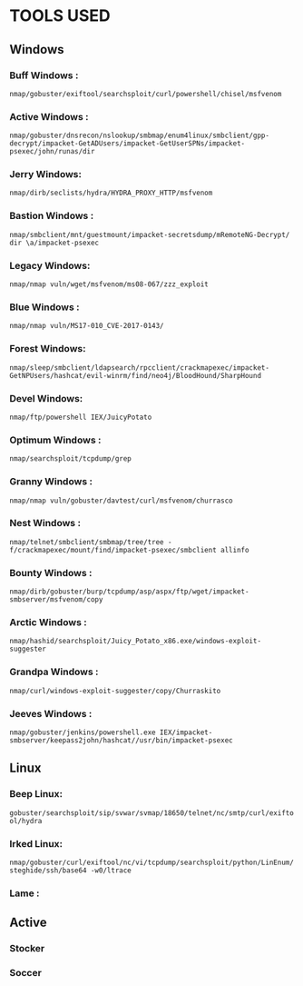 # TOOLS USED

## Windows 

### Buff Windows :

``nmap/gobuster/exiftool/searchsploit/curl/powershell/chisel/msfvenom``

### Active Windows :

``nmap/gobuster/dnsrecon/nslookup/smbmap/enum4linux/smbclient/gpp-decrypt/impacket-GetADUsers/impacket-GetUserSPNs/impacket-psexec/john/runas/dir``

### Jerry Windows:

``nmap/dirb/seclists/hydra/HYDRA_PROXY_HTTP/msfvenom``

### Bastion Windows :

``nmap/smbclient/mnt/guestmount/impacket-secretsdump/mRemoteNG-Decrypt/ dir \a/impacket-psexec``

### Legacy Windows:

``nmap/nmap vuln/wget/msfvenom/ms08-067/zzz_exploit``

### Blue Windows :

``nmap/nmap vuln/MS17-010_CVE-2017-0143/``

### Forest Windows:

``nmap/sleep/smbclient/ldapsearch/rpcclient/crackmapexec/impacket-GetNPUsers/hashcat/evil-winrm/find/neo4j/BloodHound/SharpHound``

### Devel Windows:

``nmap/ftp/powershell IEX/JuicyPotato``

### Optimum Windows : 

``nmap/searchsploit/tcpdump/grep``

### Granny Windows :

``nmap/nmap vuln/gobuster/davtest/curl/msfvenom/churrasco``

### Nest Windows : 

``nmap/telnet/smbclient/smbmap/tree/tree -f/crackmapexec/mount/find/impacket-psexec/smbclient allinfo``

### Bounty Windows :

``nmap/dirb/gobuster/burp/tcpdump/asp/aspx/ftp/wget/impacket-smbserver/msfvenom/copy``

### Arctic Windows :

``nmap/hashid/searchsploit/Juicy_Potato_x86.exe/windows-exploit-suggester``

### Grandpa Windows : 

``nmap/curl/windows-exploit-suggester/copy/Churraskito``

### Jeeves Windows :

``nmap/gobuster/jenkins/powershell.exe IEX/impacket-smbserver/keepass2john/hashcat//usr/bin/impacket-psexec``

## Linux

### Beep Linux:

``gobuster/searchsploit/sip/svwar/svmap/18650/telnet/nc/smtp/curl/exiftool/hydra``

### Irked Linux:

``nmap/gobuster/curl/exiftool/nc/vi/tcpdump/searchsploit/python/LinEnum/steghide/ssh/base64 -w0/ltrace``

### Lame :

## Active

### Stocker

### Soccer
